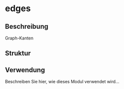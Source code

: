 ﻿# edges

## Beschreibung
Graph-Kanten

## Struktur


## Verwendung
Beschreiben Sie hier, wie dieses Modul verwendet wird...

